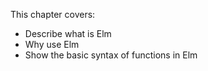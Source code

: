 This chapter covers:

- Describe what is Elm
- Why use Elm
- Show the basic syntax of functions in Elm